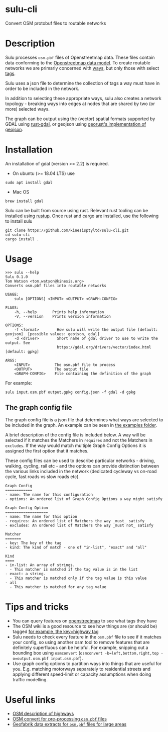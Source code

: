 # sulu-cli
Convert OSM protobuf files to routable networks

# Description
Sulu processes `osm.pbf` files of Openstreetmap data. 
These files contain data conforming to the [Openstreetmap data model](https://wiki.openstreetmap.org/wiki/Elements). 
To create routable networks we are primarly concerned with [ways](https://wiki.openstreetmap.org/wiki/Way), but only
those with select [tags](https://wiki.openstreetmap.org/wiki/Tags).

Sulu uses a json file to determine the collection of tags a way must have in order to be included in the network.

In addition to selecting these appropriate ways, sulu also creates a network topology - breaking ways into edges 
at nodes that are shared by two (or more) selected ways.

The graph can be output using the (vector) spatial formats supported by GDAL using [rust-gdal](https://github.com/georust/gdal),
or geojson using [georust's implementation of geojson](https://github.com/georust/geojson).

# Installation
An installation of gdal (version >= 2.2) is required. 

* On ubuntu (>= 18.04 LTS) use
```
sudo apt install gdal
```
* Mac OS
```
brew install gdal
```

Sulu can be built from source using rust. 
Relevant rust tooling can be installed using [rustup](https://rustup.rs/). 
Once rust and cargo are installed, use the following to install sulu

```
git clone https://github.com/kinesisptyltd/sulu-cli.git
cd sulu-cli
cargo install .
```

# Usage
```
>>> sulu --help
Sulu 0.1.0
Tom Watson <tom.watson@kinesis.org>
Converts osm.pbf files into routable networks

USAGE:
    sulu [OPTIONS] <INPUT> <OUTPUT> <GRAPH-CONFIG>

FLAGS:
    -h, --help       Prints help information
    -V, --version    Prints version information

OPTIONS:
    -f <format>        How sulu will write the output file [default: geojson]  [possible values: geojson, gdal]
    -d <driver>        Short name of gdal driver to use to write the output. See
                       https://gdal.org/drivers/vector/index.html [default: gpkg]

ARGS:
    <INPUT>           The osm.pbf file to process
    <OUTPUT>          The output file
    <GRAPH-CONFIG>    File containing the definition of the graph
```

For example:
```
sulu input.osm.pbf output.gpkg config.json -f gdal -d gpkg
```

## The graph config file
The graph config file is a json file that determines what ways are selected to be included in the graph.
An example can be seen in [the examples folder](https://raw.githubusercontent.com/kinesisptyltd/sulu-cli/main/examples/basic_roads.json?token=ACNOJ7TRASMQ23LABFHS2FK7LK7YI).

A brief description of the config file is included below. A way will be selected if it matches the Matchers in `requires` and not the Matchers in `excludes`.
If the way would match multiple Graph Config Options it is assigned the first option that it matches.

These config files can be used to describe particular networks - driving, walking, cycling, rail etc - and the options can provide distinction between
the various links included in the network (dedicated cycleway vs on-road cycle, fast roads vs slow roads etc).
```
Graph Config
============
- name: The name for this configuration
- options: An ordered list of Graph Config Options a way might satisfy

Graph Config Option
===================
- name: The name for this option
- requires: An ordered list of Matchers the way _must_ satisfy
- excludes: An ordered list of Matchers the way _must not_ satisfy

Matcher
=======
- key: The key of the tag
- kind: The kind of match - one of "in-list", "exact" and "all"

Kind
====
- in-list: An array of strings. 
  - This matcher is matched if the tag value is in the list
- exact: a string. 
  - This matcher is matched only if the tag value is this value
- all 
  - This matcher is matched for any tag value
```

# Tips and tricks
 * You can query features on [openstreetmap](https://www.openstreetmap.org) to see what tags they have
 * The OSM wiki is a good resource to see how things are (or should be) tagged [for example, the key=highway tag](https://wiki.openstreetmap.org/wiki/Key:highway)
 * Sulu needs to check every feature in the `osm.pbf` file to see if it matches your config, so using another osm tool to remove features that
 are definitely superfluous can be helpful. For example, snipping out a bounding box using `osmconvert` (`osmconvert -b=left,bottom,right,top -o=output.osm.pbf input.osm.pbf`).
 * Use graph config options to partition ways into things that are useful for you. E.g. matching motorways separately to residential streets and applying different
 speed-limit or capacity assumptions when doing traffic modelling.

# Useful links
 * [OSM description of highways](https://wiki.openstreetmap.org/wiki/Highways)
 * [OSM convert for pre-processing `osm.pbf` files](https://wiki.openstreetmap.org/wiki/Osmconvert)
 * [Geofabrik data extracts for `osm.pbf` files for large areas](https://download.geofabrik.de/)
